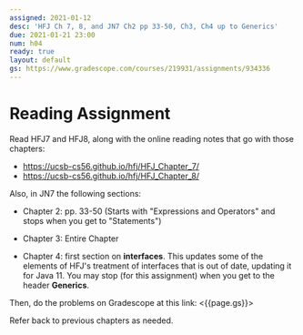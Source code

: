 ```yaml
---
assigned: 2021-01-12
desc: 'HFJ Ch 7, 8, and JN7 Ch2 pp 33-50, Ch3, Ch4 up to Generics'
due: 2021-01-21 23:00
num: h04
ready: true
layout: default
gs: https://www.gradescope.com/courses/219931/assignments/934336
---
```


# Reading Assignment

Read HFJ7 and HFJ8, along with the online reading notes that go with those chapters:

* https://ucsb-cs56.github.io/hfj/HFJ_Chapter_7/
* https://ucsb-cs56.github.io/hfj/HFJ_Chapter_8/


Also, in  JN7 the following sections:

* Chapter 2: pp. 33-50 (Starts with 
  "Expressions and Operators" and stops when you 
  get to "Statements")

* Chapter 3: Entire Chapter

* Chapter 4: first section on **interfaces**.
  This updates some of the elements of HFJ's treatment
  of interfaces that is out of date, updating it for 
  Java 11.   You may stop (for this assignment) when 
  you get to the header **Generics**.

Then, do the problems on Gradescope at this link: <{{page.gs}}> 

Refer back to previous chapters as needed.
